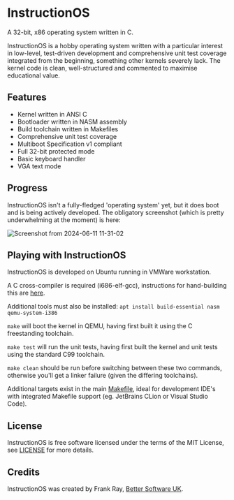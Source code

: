 # InstructionOS

A 32-bit, x86 operating system written in C. 

InstructionOS is a hobby operating system written with a particular interest in low-level, test-driven development and comprehensive unit test coverage integrated from the beginning, something other kernels severely lack. The kernel code is clean, well-structured and commented to maximise educational value.

## Features

* Kernel written in ANSI C
* Bootloader written in NASM assembly
* Build toolchain written in Makefiles
* Comprehensive unit test coverage
* Multiboot Specification v1 compliant
* Full 32-bit protected mode
* Basic keyboard handler
* VGA text mode 

## Progress

InstructionOS isn't a fully-fledged 'operating system' yet, but it does boot and is being actively developed. The obligatory screenshot (which is pretty underwhelming at the moment) is here:

![Screenshot from 2024-06-11 11-31-02](https://github.com/FrankRay78/InstructionOS/assets/52075808/025c2eed-c4d0-4208-a3d0-ce08dde13121)

## Playing with InstructionOS

InstructionOS is developed on Ubuntu running in VMWare workstation.

A C cross-compiler is required (i686-elf-gcc), instructions for hand-building this are [here](https://wiki.osdev.org/GCC_Cross-Compiler).

Additional tools must also be installed: `apt install build-essential nasm qemu-system-i386`

`make` will boot the kernel in QEMU, having first built it using the C freestanding toolchain.

`make test` will run the unit tests, having first built the kernel and unit tests using the standard C99 toolchain.

`make clean` should be run before switching between these two commands, otherwise you'll get a linker failure (given the differing toolchains).

Additional targets exist in the main [Makefile](https://github.com/FrankRay78/InstructionOS/blob/main/Makefile), ideal for development IDE's with integrated Makefile support (eg. JetBrains CLion or Visual Studio Code).

## License

InstructionOS is free software licensed under the terms of the MIT License, see [LICENSE](https://github.com/FrankRay78/InstructionOS/blob/main/LICENSE) for more details.

## Credits

InstructionOS was created by Frank Ray, [Better Software UK](https://bettersoftware.uk).
